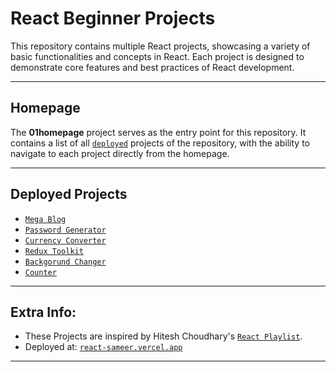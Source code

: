 # React Beginner Projects

This repository contains multiple React projects, showcasing a variety of basic functionalities and concepts in React. Each project is designed to demonstrate core features and best practices of React development.

---

## Homepage
The **01homepage** project serves as the entry point for this repository. It contains a list of all <a href="https://react-sameer.vercel.app" target="_blank">`deployed`</a> projects of the repository, with the ability to navigate to each project directly from the homepage.

---

## Deployed Projects
- <a href="https://megablogx.vercel.app/" target="_blank">`Mega Blog`</a>
- <a href="https://react-05passwordgen.vercel.app/" target="_blank">`Password Generator`</a>
- <a href="https://react-06currencyconv.vercel.app/" target="_blank">`Currency Converter`</a>
- <a href="https://react-11reduxtoolkit.vercel.app/" target="_blank">`Redux Toolkit`</a>
- <a href="https://react-04bgchanger.vercel.app/" target="_blank">`Backgorund Changer`</a>
- <a href="https://react-02counter.vercel.app/" target="_blank">`Counter`</a>

---

## Extra Info:
- These Projects are inspired by Hitesh Choudhary's <a href="https://youtube.com/playlist?list=PLu71SKxNbfoDqgPchmvIsL4hTnJIrtige&si=F69jspgE3joj1l2k" target="_blank">`React Playlist`</a>.
- Deployed at: <a href="https://react-sameer.vercel.app" target="_blank">`react-sameer.vercel.app`</a>

---